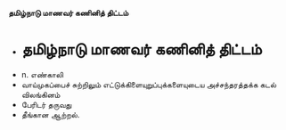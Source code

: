 **தமிழ்நாடு மாணவர் கணினித் திட்டம்**
- # தமிழ்நாடு மாணவர் கணினித் திட்டம்
- n. எண்காலி
- வாய்முகப்பைச் சுற்றிலும் எட்டுக்கிளையுறுப்புக்களையுடைய அச்சந்தரத்தக்க கடல் விலங்கினம்
- பேரிடர் தருவது
- தீங்கான ஆற்றல்.


